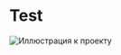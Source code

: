 # Test
![Иллюстрация к проекту](https://github.com/alampiler/Test/tree/master/Test/img/test_template.png)
